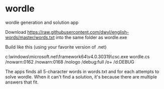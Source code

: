 # wordle
wordle generation and solution app

Download https://raw.githubusercontent.com/dwyl/english-words/master/words.txt into the same folder as wordle.exe

Build like this (using your favorite version of .net)

c:\windows\microsoft.net\framework64\v4.0.30319\csc.exe wordle.cs /nowarn:0162 /nowarn:0168 /nologo /debug:full /o+ /d:DEBUG

The apps finds all 5-character words in words.txt and for each attempts to solve wordle. When it can't find a solution, it's
because there are multiple answers that fit.
